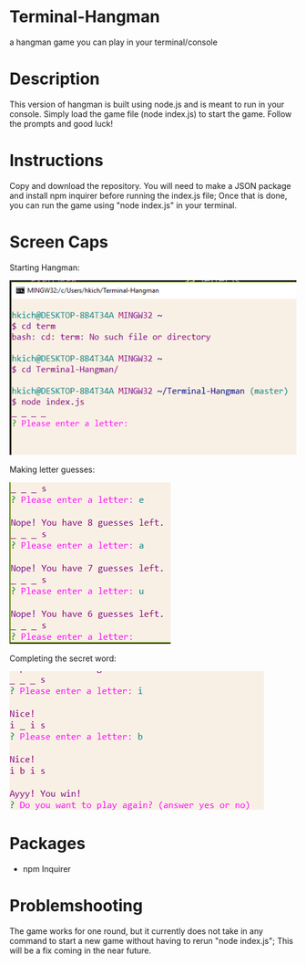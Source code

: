 # Terminal-Hangman
a hangman game you can play in your terminal/console

# Description 
This version of hangman is built using node.js and is meant to run in your console. Simply load the game file (node index.js) to start the game. Follow the prompts and good luck!

# Instructions
Copy and download the repository. You will need to make a JSON package and install npm inquirer before running the index.js file; Once that is done, you can run the game using "node index.js" in your terminal.


# Screen Caps
Starting Hangman:

![alt text](https://github.com/hkichen/Terminal-Hangman/blob/master/images/hangman1.PNG)

Making letter guesses:

![alt text](https://github.com/hkichen/Terminal-Hangman/blob/master/images/hangman2.PNG)

Completing the secret word:

![alt text](https://github.com/hkichen/Terminal-Hangman/blob/master/images/hangman3.PNG)

# Packages
- npm Inquirer

# Problemshooting
The game works for one round, but it currently does not take in any command to start a new game without having to rerun "node index.js"; This will be a fix coming in the near future.
